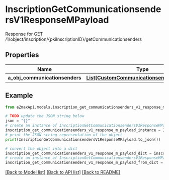 # InscriptionGetCommunicationsendersV1ResponseMPayload

Response for GET /1/object/inscription/{pkiInscriptionID}/getCommunicationsenders

## Properties

Name | Type | Description | Notes
------------ | ------------- | ------------- | -------------
**a_obj_communicationsenders** | [**List[CustomCommunicationsenderResponse]**](CustomCommunicationsenderResponse.md) |  | 

## Example

```python
from eZmaxApi.models.inscription_get_communicationsenders_v1_response_m_payload import InscriptionGetCommunicationsendersV1ResponseMPayload

# TODO update the JSON string below
json = "{}"
# create an instance of InscriptionGetCommunicationsendersV1ResponseMPayload from a JSON string
inscription_get_communicationsenders_v1_response_m_payload_instance = InscriptionGetCommunicationsendersV1ResponseMPayload.from_json(json)
# print the JSON string representation of the object
print(InscriptionGetCommunicationsendersV1ResponseMPayload.to_json())

# convert the object into a dict
inscription_get_communicationsenders_v1_response_m_payload_dict = inscription_get_communicationsenders_v1_response_m_payload_instance.to_dict()
# create an instance of InscriptionGetCommunicationsendersV1ResponseMPayload from a dict
inscription_get_communicationsenders_v1_response_m_payload_from_dict = InscriptionGetCommunicationsendersV1ResponseMPayload.from_dict(inscription_get_communicationsenders_v1_response_m_payload_dict)
```
[[Back to Model list]](../README.md#documentation-for-models) [[Back to API list]](../README.md#documentation-for-api-endpoints) [[Back to README]](../README.md)


